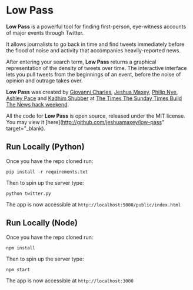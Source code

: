 # Low Pass

**Low Pass** is a powerful tool for finding first-person, eye-witness accounts of major events through Twitter.</p>

It allows journalists to go back in time and find tweets immediately before the flood of noise and activity that accompanies heavily-reported news.

After entering your search term, **Low Pass** returns a graphical representation of the density of tweets over time. The interactive interface lets you pull tweets from the beginnings of an event, before the noise of opinion and outrage takes over.

**Low Pass** was created by [Giovanni Charles](http://twitter.com/gdcharles), [Jeshua Maxey](http://twitter.com/jeshuamaxey), [Philip Nye](http://twitter.com/philipnye), [Ashley Pace](http://twitter.com/ashmpace) and [Kadhim Shubber](http://twitter.com/kadhimshubber) at [The Times The Sunday Times Build The News hack weekend](http://buildthenews.wordpress.com/).

All the code for **Low Pass** is open source, released under the MIT license. You may view it [here](http://github.com/jeshuamaxey/low-pass" target="_blank).

## Run Locally (Python)

Once you have the repo cloned run:

`pip install -r requirements.txt`

Then to spin up the server type:

`python twitter.py`

The app is now accessible at `http://localhost:5000/public/index.html`

## Run Locally (Node)

Once you have the repo cloned run:

`npm install`

Then to spin up the server type:

`npm start`

The app is now accessible at `http://localhost:3000`